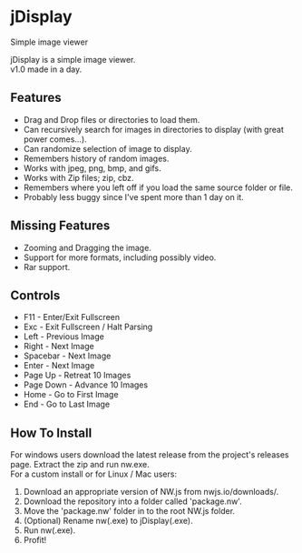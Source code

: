 # jDisplay
Simple image viewer

jDisplay is a simple image viewer.  
v1.0 made in a day.

## Features
* Drag and Drop files or directories to load them.
* Can recursively search for images in directories to display (with great power comes...).
* Can randomize selection of image to display.
* Remembers history of random images.
* Works with jpeg, png, bmp, and gifs.
* Works with Zip files; zip, cbz.
* Remembers where you left off if you load the same source folder or file.
* Probably less buggy since I've spent more than 1 day on it.

## Missing Features
* Zooming and Dragging the image.
* Support for more formats, including possibly video.
* Rar support.

## Controls
* F11       - Enter/Exit Fullscreen
* Exc       - Exit Fullscreen / Halt Parsing
* Left      - Previous Image
* Right     - Next Image
* Spacebar  - Next Image
* Enter     - Next Image
* Page Up   - Retreat 10 Images
* Page Down - Advance 10 Images
* Home      - Go to First Image
* End       - Go to Last Image

## How To Install
For windows users download the latest release from the project's releases page. Extract the zip and run nw.exe.  
For a custom install or for Linux / Mac users:  
1. Download an appropriate version of NW.js from nwjs.io/downloads/.  
2. Download the repository into a folder called 'package.nw'.
3. Move the 'package.nw' folder in to the root NW.js folder.
4. (Optional) Rename nw(.exe) to jDisplay(.exe).
5. Run nw(.exe).
6. Profit!
